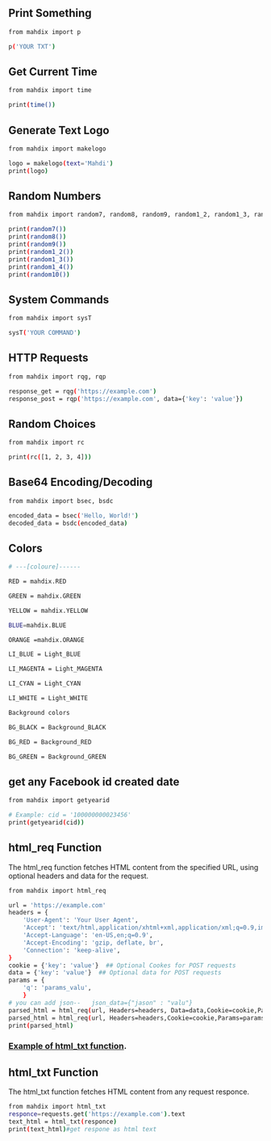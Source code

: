 ## Print Something
```bash
from mahdix import p

p('YOUR TXT')
```
## Get Current Time
```bash
from mahdix import time

print(time())
```
## Generate Text Logo
```bash
from mahdix import makelogo

logo = makelogo(text='Mahdi')
print(logo)
```
## Random Numbers
```bash
from mahdix import random7, random8, random9, random1_2, random1_3, random1_4, random10

print(random7())
print(random8())
print(random9())
print(random1_2())
print(random1_3())
print(random1_4())
print(random10())
```
## System Commands
```bash
from mahdix import sysT

sysT('YOUR COMMAND')
```
## HTTP Requests
```bash
from mahdix import rqg, rqp

response_get = rqg('https://example.com')
response_post = rqp('https://example.com', data={'key': 'value'})
```
## Random Choices
```bash
from mahdix import rc

print(rc([1, 2, 3, 4]))

```
## Base64 Encoding/Decoding
```bash
from mahdix import bsec, bsdc

encoded_data = bsec('Hello, World!')
decoded_data = bsdc(encoded_data)
```
## Colors
```bash
# ---[coloure]------

RED = mahdix.RED

GREEN = mahdix.GREEN

YELLOW = mahdix.YELLOW

BLUE=mahdix.BLUE

ORANGE =mahdix.ORANGE

LI_BLUE = Light_BLUE

LI_MAGENTA = Light_MAGENTA

LI_CYAN = Light_CYAN

LI_WHITE = Light_WHITE

Background colors

BG_BLACK = Background_BLACK

BG_RED = Background_RED

BG_GREEN = Background_GREEN 

```
## get any Facebook id created date
```bash
from mahdix import getyearid

# Example: cid = '100000000023456'
print(getyearid(cid))
```
## html_req Function
The html_req function fetches HTML content from the specified URL, using optional headers and data for the request.
```bash
from mahdix import html_req

url = 'https://example.com'
headers = {
    'User-Agent': 'Your User Agent',
    'Accept': 'text/html,application/xhtml+xml,application/xml;q=0.9,image/webp,image/apng,*/*;q=0.8',
    'Accept-Language': 'en-US,en;q=0.9',
    'Accept-Encoding': 'gzip, deflate, br',
    'Connection': 'keep-alive',
}
cookie = {'key': 'value'}  ## Optional Cookes for POST requests
data = {'key': 'value'}  ## Optional data for POST requests
params = {
    'q': 'params_valu',
    }
# you can add json--   json_data={"jason" : "valu"}
parsed_html = html_req(url, Headers=headers, Data=data,Cookie=cookie,Params=params) ## data for POST requests 
parsed_html = html_req(url, Headers=headers,Cookie=cookie,Params=params) ##  for Get requests 
print(parsed_html)
```
### [Example of  html_txt function](https://github.com/Shuvo-BBHH/mahdix/tree/main/html_txt).


## html_txt Function
The html_txt function fetches HTML content from any request responce.
```bash
from mahdix import html_txt
responce=requests.get('https://example.com').text
text_html = html_txt(responce)
print(text_html)#get respone as html text
```
